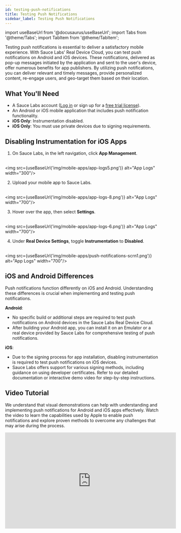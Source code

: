```yaml
---
id: testing-push-notifications
title: Testing Push Notifications
sidebar_label: Testing Push Notifications
---
```


import useBaseUrl from '@docusaurus/useBaseUrl';
import Tabs from '@theme/Tabs';
import TabItem from '@theme/TabItem';

Testing push notifications is essential to deliver a satisfactory mobile experience. With Sauce Labs' Real Device Cloud, you can test push notifications on Android and iOS devices. These notifications, delivered as pop-up messages initiated by the application and sent to the user's device, offer numerous benefits for app publishers. By utilizing push notifications, you can deliver relevant and timely messages, provide personalized content, re-engage users, and geo-target them based on their location.

## What You'll Need

- A Sauce Labs account ([Log in](https://accounts.saucelabs.com/am/XUI/#login/) or sign up for a [free trial license](https://saucelabs.com/sign-up)).
- An Android or iOS mobile application that includes push notification functionality.
- **iOS Only**: Instrumentation disabled.
- **iOS Only**: You must use private devices due to signing requirements.

## Disabling Instrumentation for iOS Apps

1. On Sauce Labs, in the left navigation, click **App Management**.

<br/><img src={useBaseUrl('img/mobile-apps/app-logs5.png')} alt="App Logs" width="300"/>

2. Upload your mobile app to Sauce Labs.

<br/><img src={useBaseUrl('img/mobile-apps/app-logs-8.png')} alt="App Logs" width="700"/>

3. Hover over the app, then select **Settings**.

<br/><img src={useBaseUrl('img/mobile-apps/app-logs-6.png')} alt="App Logs" width="700"/>

4. Under **Real Device Settings**, toggle **Instrumentation** to **Disabled**.

<br/><img src={useBaseUrl('img/mobile-apps/push-notifications-scrn1.png')} alt="App Logs" width="700"/>

## iOS and Android Differences

Push notifications function differently on iOS and Android. Understanding these differences is crucial when implementing and testing push notifications.

**Android**:

- No specific build or additional steps are required to test push notifications on Android devices in the Sauce Labs Real Device Cloud.
- After building your Android app, you can install it on an Emulator or a real device provided by Sauce Labs for comprehensive testing of push notifications.

**iOS**:

- Due to the signing process for app installation, disabling instrumentation is required to test push notifications on iOS devices.
- Sauce Labs offers support for various signing methods, including guidance on using developer certificates. Refer to our detailed documentation or interactive demo video for step-by-step instructions.

## Video Tutorial

We understand that visual demonstrations can help with understanding and implementing push notifications for Android and iOS apps effectively. Watch the video to learn the capabilities used by Apple to enable push notifications and explore proven methods to overcome any challenges that may arise during the process.

<iframe width="560" height="315" src="https://www.youtube.com/embed/RIseDgjB4ZQ" title="YouTube video player" frameborder="0" allow="accelerometer; autoplay; clipboard-write; encrypted-media; gyroscope; picture-in-picture; web-share" allowfullscreen></iframe>
